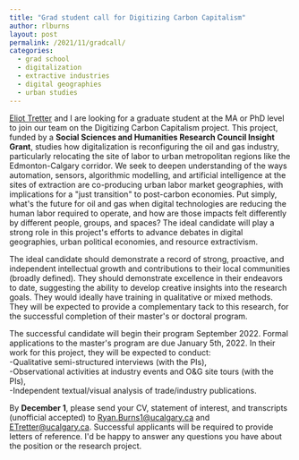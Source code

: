 ```yaml
---
title: "Grad student call for Digitizing Carbon Capitalism"
author: rlburns
layout: post
permalink: /2021/11/gradcall/
categories:
  - grad school
  - digitalization
  - extractive industries
  - digital geographies
  - urban studies
---
```


[Eliot Tretter](https://geog.ucalgary.ca/profiles/eliot-tretter) and I are looking for a graduate student at the MA or PhD level to join our team on the Digitizing Carbon Capitalism project. This project, funded by a **Social Sciences and Humanities Research Council Insight Grant**, studies how digitalization is reconfiguring the oil and gas industry, particularly relocating the site of labor to urban metropolitan regions like the Edmonton-Calgary corridor. We seek to deepen understanding of the ways automation, sensors, algorithmic modelling, and artificial intelligence at the sites of extraction are co-producing urban labor market geographies, with implications for a "just transition" to post-carbon economies. Put simply, what's the future for oil and gas when digital technologies are reducing the human labor required to operate, and how are those impacts felt differently by different people, groups, and spaces? The ideal candidate will play a strong role in this project's efforts to advance debates in digital geographies, urban political economies, and resource extractivism.

The ideal candidate should demonstrate a record of strong, proactive, and independent intellectual growth and contributions to their local communities (broadly defined). They should demonstrate excellence in their endeavors to date, suggesting the ability to develop creative insights into the research goals. They would ideally have training in qualitative or mixed methods. They will be expected to provide a complementary tack to this research, for the successful completion of their master's or doctoral program.

The successful candidate will begin their program September 2022. Formal applications to the master's program are due January 5th, 2022. In their work for this project, they will be expected to conduct:  
-Qualitative semi-structured interviews (with the PIs),  
-Observational activities at industry events and O&G site tours (with the PIs),  
-Independent textual/visual analysis of trade/industry publications.

By **December 1**, please send your CV, statement of interest, and transcripts (unofficial accepted) to Ryan.Burns1@ucalgary.ca and ETretter@ucalgary.ca. Successful applicants will be required to provide letters of reference. I'd be happy to answer any questions you have about the position or the research project.
